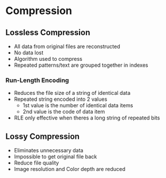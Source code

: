 # Compression

## Lossless Compression
- All data from original files are reconstructed
- No data lost
- Algorithm used to compress
- Repeated patterns/text are grouped together in indexes

### Run-Length Encoding
- Reduces the file size of a string of identical data
- Repeated string encoded into 2 values
    - 1st value is the number of identical data items
    - 2nd value is the code of data item
- RLE only effective when theres a long string of repeated bits

## Lossy Compression
- Eliminates unnecessary data
- Impossible to get original file back
- Reduce file quality
- Image resolution and Color depth are reduced

